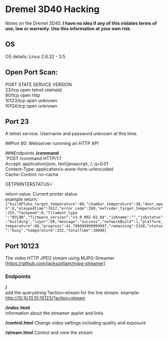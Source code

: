 # Dremel 3D40 Hacking
Notes on the Dremel 3D45. 
**I have no idea if any of this violates terms of use, law or warranty. Use this information at your own risk.**

## OS
OS details: Linux 2.6.32 - 3.5

## Open Port Scan:
PORT      STATE SERVICE VERSION  
23/tcp    open  telnet  utelnetd  
80/tcp    open  http  
10123/tcp open  unknown  
10124/tcp open  unknown  

## Port 23
A telnet service. Username and password unknown at this time.

##Port 80:
Webserver runnning an HTTP API  
  
###Endpoints
  **/command**     
  `POST /command HTTP/1.1  
  Accept: application/json, text/javascript, */*; q=0.01  
  Content-Type: application/x-www-form-urlencoded  
  Cache-Control: no-cache  
  
  GETPRINTERSTATUS=`
 
  return value: Current printer status  
  example return:  
 `{"buildPlate_target_temperature":80,"chamber_temperature":38,"door_open":0,"elaspedtime":7617,"error_code":200,"extruder_target_temperature":255,"fanSpeed":0,"filament_type ":"NYLON","firmware_version":"v3.0_R02.03.04","jobname":"","jobstatus":"building","layer":50,"message":"success","networkBuild":1,"platform_temperature":80,"progress":41.799999999999997,"remaining":5338,"status":"busy","temperature":252,"totalTime":10090}`
 
## Port 10123
The video HTTP JPEG stream using MJPG-Streamer [https://github.com/jacksonliam/mjpg-streamer]

### Endpoints
  **/**  
  add the querystring ?action=stream for the live stream. example: http://10.10.10.10:10123/?action=stream  
  
  **/index.html**  
  information about the streamer applet and links
  
  **/control.html**
  Change video settings including quality and exposure
  
  **/stream.html**
  Control and view the stream
  
  
  
